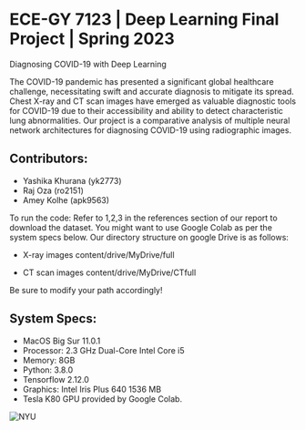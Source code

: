 # ECE-GY 7123 | Deep Learning Final Project | Spring 2023

Diagnosing COVID-19 with Deep Learning

The COVID-19 pandemic has presented a significant global healthcare challenge, necessitating swift and accurate diagnosis to mitigate its spread. Chest X-ray and CT scan images have emerged as valuable diagnostic tools for COVID-19 due to their accessibility and ability to detect characteristic lung abnormalities. Our project is a comparative analysis of multiple neural network architectures for diagnosing COVID-19 using radiographic images.

## Contributors:
* Yashika Khurana (yk2773)
* Raj Oza (ro2151)
* Amey Kolhe (apk9563)

To run the code:
Refer to 1,2,3 in the references section of our report to download the dataset.
You might want to use Google Colab as per the system specs below.
Our directory structure on google Drive is as follows:
* X-ray images
content/drive/MyDrive/full

* CT scan images
content/drive/MyDrive/CTfull

Be sure to modify your path accordingly!

## System Specs:
* MacOS Big Sur 11.0.1
* Processor: 2.3 GHz Dual-Core Intel Core i5
* Memory: 8GB
* Python: 3.8.0
* Tensorflow 2.12.0
* Graphics: Intel Iris Plus 640 1536 MB
* Tesla K80 GPU provided by Google Colab.

![NYU](https://logos-world.net/wp-content/uploads/2021/09/NYU-Logo.png)
